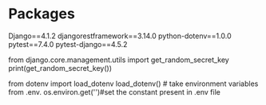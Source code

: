 <!-- commands -->

# Packages
Django==4.1.2
djangorestframework==3.14.0
python-dotenv==1.0.0
pytest==7.4.0
pytest-django==4.5.2


<!-- TO GENERATE SECRET KEY -->
from django.core.management.utils import get_random_secret_key
print(get_random_secret_key())

<!-- LOAD ENV FILE  -->
from dotenv import load_dotenv
load_dotenv()  # take environment variables from .env.
os.environ.get('')#set the constant present in .env file 

